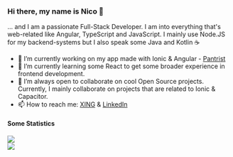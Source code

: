 ### Hi there, my name is Nico 👋

... and I am a passionate Full-Stack Developer.
I am into everything that's web-related like Angular, TypeScript and JavaScript. 
I mainly use Node.JS for my backend-systems but I also speak some Java and Kotlin :coffee:

- 🔭 I’m currently working on my app made with Ionic & Angular - [Pantrist](https://pantrist.com)
- 🌱 I’m currently learning some React to get some broader experience in frontend development. 
- 👯 I’m always open to collaborate on cool Open Source projects. Currently, I mainly collaborate on projects that are related to Ionic & Capacitor.
- 📫 How to reach me: [XING](https://www.xing.com/profile/Nico_Lueg3/cv) & [LinkedIn](https://www.linkedin.com/in/nico-lueg-92907aa3/)

#### Some Statistics

<img src="https://github-readme-stats.nicolueg.com/top-langs/?username=nlueg&layout=compact&theme=dark" />

<br/>

<img src="https://github-readme-stats.nicolueg.com/?username=nlueg&show_icons=true&hide_border=true&&count_private=true&include_all_commits=true&theme=dark" />
